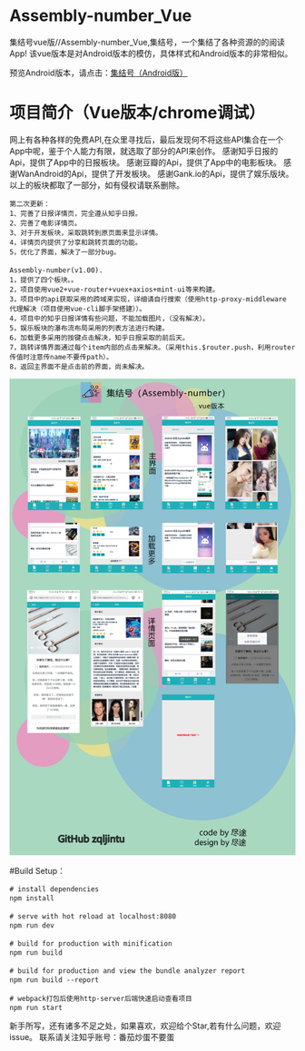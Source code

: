 # Assembly-number_Vue
集结号vue版//Assembly-number_Vue,集结号，一个集结了各种资源的的阅读App!
该vue版本是对Android版本的模仿，具体样式和Android版本的非常相似。

预览Android版本，请点击：[集结号（Android版）](https://github.com/zqljintu/Assembly-number)

项目简介（Vue版本/chrome调试）
====
网上有各种各样的免费API,在众里寻找后，最后发现何不将这些API集合在一个App中呢，鉴于个人能力有限，就选取了部分的API来创作。
感谢知乎日报的Api，提供了App中的日报板块。
感谢豆瓣的Api，提供了App中的电影板块。
感谢WanAndroid的Api，提供了开发板块。
感谢Gank.io的Api，提供了娱乐版块。
以上的板块都取了一部分，如有侵权请联系删除。

    第二次更新：
    1、完善了日报详情页，完全遵从知乎日报。
    2、完善了电影详情页。
    3、对于开发板块，采取跳转到原页面来显示详情。
    4，详情页内提供了分享和跳转页面的功能。
    5，优化了界面，解决了一部分bug。
    
    Assembly-number(v1.00).
    1，提供了四个板块。。
    2，项目使用vue2+vue-router+vuex+axios+mint-ui等来构建。
    3，项目中的api获取采用的跨域来实现，详细请自行搜索（使用http-proxy-middleware 代理解决（项目使用vue-cli脚手架搭建））。
    4，项目中的知乎日报详情有些问题，不能加载图片，（没有解决）。
    5，娱乐板块的瀑布流布局采用的列表方法进行构建。
    6，加载更多采用的按键点击解决，知乎日报采取的前后天。
    7，跳转详情界面通过每个item内部的点击来解决。（采用this.$router.push，利用router传值时注意传name不要传path）。
    8，返回主界面不是点击前的界面，尚未解决。
        
 
 ![](https://github.com/zqljintu/Assembly-number_Vue/blob/master/image/ji_vue.jpg)
 
#Build Setup：

    # install dependencies
    npm install
    
    # serve with hot reload at localhost:8080
    npm run dev

    # build for production with minification
    npm run build

    # build for production and view the bundle analyzer report
    npm run build --report

    # webpack打包后使用http-server后端快速启动查看项目
    npm run start
    
    
新手所写，还有诸多不足之处，如果喜欢，欢迎给个Star,若有什么问题，欢迎issue。
联系请关注知乎账号：番茄炒蛋不要蛋
    
    
